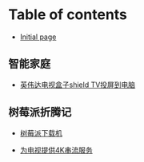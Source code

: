 # Table of contents

* [Initial page](README.md)

## 智能家庭

* [英伟达电视盒子shield TV投屏到电脑](zhi-neng-jia-ting/ying-wei-da-dian-shi-he-zi-shield-tv-tou-ping-dao-dian-nao.md)

## 树莓派折腾记

* [树莓派下载机](shu-mei-pai-zhe-teng-ji/shu-mei-pai-xia-zai-ji.md)

* [为电视提供4K串流服务](wei-dian-shi-ti-gong-4k-chuan-liu-fu-wu.md)
